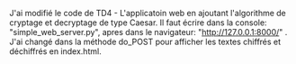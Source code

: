 J'ai modifié le code de TD4 - L'applicatoin web en ajoutant l'algorithme de cryptage et decryptage de type Caesar. Il faut écrire dans la console: "simple_web_server.py", apres dans le navigateur: "http://127.0.0.1:8000/" .  J'ai changé dans la méthode do_POST pour afficher les textes chiffrés et déchiffrés en index.html.
